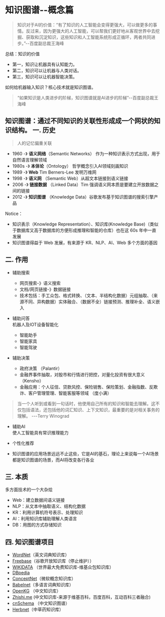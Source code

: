 知识图谱--概念篇
======


>知识对于AI的价值：“有了知识的人工智能会变得更强大，可以做更多的事情。反过来，因为更强大的人工智能，可以帮我们更好地从客观世界中去挖掘、获取和沉淀知识，这些知识和人工智能系统形成正循环，两者共同进步。”--百度副总裁王海峰

总结：知识的价值
- 第一，知识让机器具有认知能力。
- 第二，知识可以让机器与人类对话。
- 第三，知识可以让机器智能决策。

如何给机器输入知识？核心技术就是知识图谱。
> “如果知识是人类进步的阶梯，知识图谱就是AI进步的阶梯”--百度副总裁王海峰



知识图谱：通过不同知识的关联性形成成一个网状的知识结构。
一.  历史
-----

> 人的记忆偏重关联

- 1960 -》 **语义网络**（Semantic Networks）
    作为一种知识表示方式出现，用于自然语言理解领域  
- 1980s -》 **本体论**（Ontology）
    哲学概念引入AI领域刻画知识  
- 1989 -》 **Web** Tim Berners-Lee 发明万维网
- 1998 -》 **语义网** （Semantic Web）从超文本链接到语义链接
- 2006 -》 **链接数据** （Linked Data）Tim 强调语义网本质是要建立开放数据之间的链接
- 2012 -》 **知识图谱** （Knowledge Data）谷歌发布基于知识图谱的搜索引擎产品

Notice： 
- 知识表示（Knowledge Representation）、知识库(Knowledge Base)（类似于数据库又高于数据库的方便形成推理和智能的仓库）也在这 60s 年中一直发展
- 知识图谱得益于 Web 发展，有来源于 KR、NLP、AI、Web 多个方面的基因

二. 作用
----
- 辅助搜索  
    - 网页搜索-》语义搜索  
    - 文档/网页链接-》数据链接  
    - 技术包括：手工众包、格式转换、（文本、半结构化数据）元组抽取、（来源不同、异构数据）实体融合、（数据不全）链接预测、推理补全、语义嵌入

- 辅助问答  
机器人及IOT设备智能化
     - 智能助手
     - 智能家具
     - 智能驾驶

- 辅助决策
    - 政府决策 （Palantir）
    - 金融界事件抽取，对股市和行情进行把控，对量化投资有很大意义 （Kensho） 
    - 金融应用：个人征信、贷款风控、保险销售、保险策划、金融指数、反欺诈、客户管理管理、智能客服等领域 （度小满）  

> 当一个人听到或看到一句话时，他使用自己所有的知识和智能去理解。这不仅包括语法，还包括他的词汇知识、上下文知识，最重要的是对相关事务的理解。 ---Terry Winograd
- 辅助AI  
使人工智能具有常识推理能力

- 个性化推荐

- 知识图谱的应用场景远远不止这些，它是AI的基石，理论上来说每一个AI场景都是知识图谱的场景，而AI将改变各行各业


三. 本质
------
多方面技术的一个大杂烩

- Web：建立数据间语义链接
- NLP：从文本中抽取语义、结构化数据
- KR：利用计算机符号表示、处理知识
- AI：利用知识库辅助理解人类语言
- DB：用图的方式存储知识

四. 知识图谱项目
---
- [WordNet](https://wordnet.princeton.edu/)（英文词典知识库）
- [Freebase](http://www.freebase.be/)（谷歌开放知识库（停止维护））
- [WIKIDATA](https://www.wikidata.org/wiki/Wikidata:Main_Page) （世界最大免费知识库-维基众包知识库）
- [DBpedia](https://wiki.dbpedia.org/)
- [ConceptNet](http://www.conceptnet.io/)（微软概念知识库）
- [Babelnet](https://babelnet.org/)（多语言词典知识库）
- [OpenKG](http://www.openkg.cn/) （中文知识库）
- [Zhishi.me](http://zhishi.me/) (中文知识库-来源于维基百科，百度百科，互动百科三者融合)
- [cnSchema](http://cnschema.org/) （中文知识图谱）
- [Herbnet](https://www.herbnet.com/)（中草药知识库）

   
     